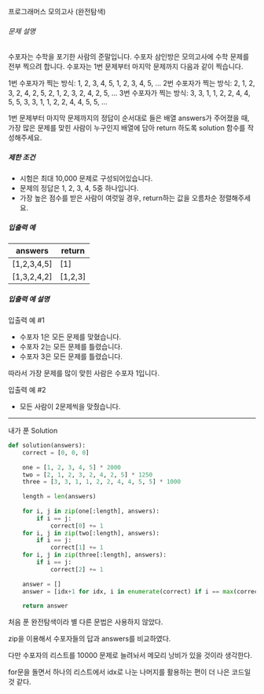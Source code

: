 프로그래머스 모의고사 (완전탐색)

###### 문제 설명

수포자는 수학을 포기한 사람의 준말입니다. 수포자 삼인방은 모의고사에 수학 문제를 전부 찍으려 합니다. 수포자는 1번 문제부터 마지막 문제까지 다음과 같이 찍습니다.

1번 수포자가 찍는 방식: 1, 2, 3, 4, 5, 1, 2, 3, 4, 5, ...
2번 수포자가 찍는 방식: 2, 1, 2, 3, 2, 4, 2, 5, 2, 1, 2, 3, 2, 4, 2, 5, ...
3번 수포자가 찍는 방식: 3, 3, 1, 1, 2, 2, 4, 4, 5, 5, 3, 3, 1, 1, 2, 2, 4, 4, 5, 5, ...

1번 문제부터 마지막 문제까지의 정답이 순서대로 들은 배열 answers가 주어졌을 때, 가장 많은 문제를 맞힌 사람이 누구인지 배열에 담아 return 하도록 solution 함수를 작성해주세요.

##### 제한 조건

- 시험은 최대 10,000 문제로 구성되어있습니다.
- 문제의 정답은 1, 2, 3, 4, 5중 하나입니다.
- 가장 높은 점수를 받은 사람이 여럿일 경우, return하는 값을 오름차순 정렬해주세요.

##### 입출력 예

| answers     | return  |
| ----------- | ------- |
| [1,2,3,4,5] | [1]     |
| [1,3,2,4,2] | [1,2,3] |

##### 입출력 예 설명

입출력 예 #1

- 수포자 1은 모든 문제를 맞혔습니다.
- 수포자 2는 모든 문제를 틀렸습니다.
- 수포자 3은 모든 문제를 틀렸습니다.

따라서 가장 문제를 많이 맞힌 사람은 수포자 1입니다.

입출력 예 #2

- 모든 사람이 2문제씩을 맞췄습니다.

---

내가 푼 Solution

```python
def solution(answers):
    correct = [0, 0, 0]
    
    one = [1, 2, 3, 4, 5] * 2000
    two = [2, 1, 2, 3, 2, 4, 2, 5] * 1250
    three = [3, 3, 1, 1, 2, 2, 4, 4, 5, 5] * 1000
    
    length = len(answers)
    
    for i, j in zip(one[:length], answers):
        if i == j:
            correct[0] += 1
    for i, j in zip(two[:length], answers):
        if i == j:
            correct[1] += 1
    for i, j in zip(three[:length], answers):
        if i == j:
            correct[2] += 1
            
    answer = []
    answer = [idx+1 for idx, i in enumerate(correct) if i == max(correct)]
    
    return answer
```

처음 푼 완전탐색이라 별 다른 문법은 사용하지 않았다.

zip을 이용해서 수포자들의 답과 answers를 비교하였다.

다만 수포자의 리스트를 10000 문제로 늘려놔서 메모리 낭비가 있을 것이라 생각한다.

for문을 돌면서 하나의 리스트에서 idx로 나눈 나머지를 활용하는 편이 더 나은 코드일 것 같다.